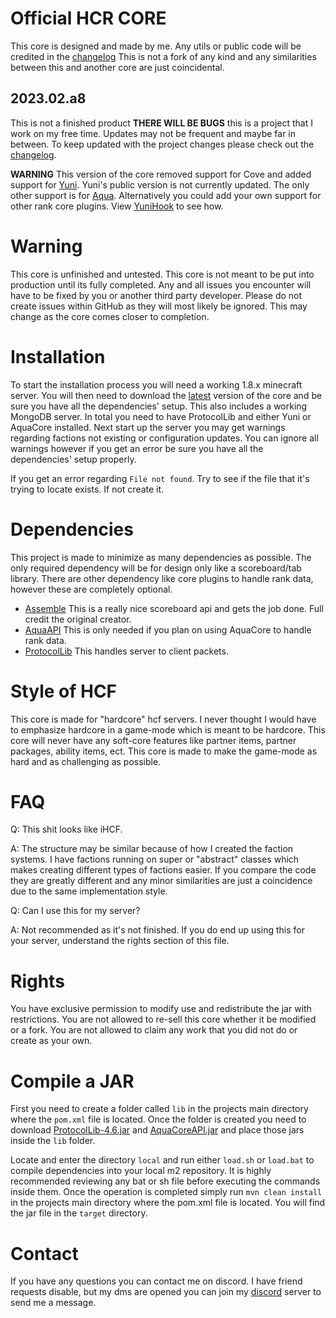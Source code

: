 # Official HCR CORE
This core is designed and made by me. Any utils or public code will be credited in the [changelog](https://github.com/HackusatePvP/hcr-core/blob/main/CHANGELOG.md)
This is not a fork of any kind and any similarities between this and another core are just coincidental.

## 2023.02.a8
This is not a finished product **THERE WILL BE BUGS** this is a project that I work on my free time. Updates may not be frequent and maybe far in between.
To keep updated with the project changes please check out the [changelog](https://github.com/HackusatePvP/hcr-core/blob/main/CHANGELOG.md).

**WARNING**
This version of the core removed support for Cove and added support for [Yuni](https://github.com/HackusatePvP/Yuni). Yuni's public version is not currently updated. The only other support is for [Aqua](https://builtbybit.com/resources/aquacore-core-manager-for-your-server.11118/).
Alternatively you could add your own support for other rank core plugins. View [YuniHook](https://github.com/HackusatePvP/hcr-core/tree/main/src/main/java/dev/hcr/hcf/hooks/YuniHook.java) to see how.

# Warning
This core is unfinished and untested. This core is not meant to be put into production until its fully completed.
Any and all issues you encounter will have to be fixed by you or another third party developer. Please do not create issues
within GitHub as they will most likely be ignored. This may change as the core comes closer to completion.

# Installation
To start the installation process you will need a working 1.8.x minecraft server. You will then need to download the [latest](https://github.com/HackusatePvP/hcr-core/releases/tag/alpha) version of the core and be sure you have all the dependencies' setup.
This also includes a working MongoDB server. In total you need to have ProtocolLib and either Yuni or AquaCore installed. Next start up the server you may get warnings regarding factions not existing or configuration updates. You can ignore all warnings however if you get an error be sure
you have all the dependencies' setup properly.

If you get an error regarding `File not found`. Try to see if the file that it's trying to locate exists. If not create it.

# Dependencies
This project is made to minimize as many dependencies as possible. The only required dependency will be for design only like a scoreboard/tab library. 
There are other dependency like core plugins to handle rank data, however these are completely optional.
- [Assemble](https://github.com/ThatKawaiiSam/Assemble) This is a really nice scoreboard api and gets the job done. Full credit the original creator.
- [AquaAPI](https://github.com/FaceSlap02/AquaCoreAPI) This is only needed if you plan on using AquaCore to handle rank data.
- [ProtocolLib](https://www.spigotmc.org/resources/protocollib.1997/) This handles server to client packets.

# Style of HCF
This core is made for "hardcore" hcf servers. I never thought I would have to emphasize hardcore in a game-mode which is meant to be hardcore.
This core will never have any soft-core features like partner items, partner packages, ability items, ect. 
This core is made to make the game-mode as hard and as challenging as possible.

# FAQ
Q: This shit looks like iHCF.

A: The structure may be similar because of how I created the faction systems. I have factions running on super or "abstract" classes which makes creating different types of factions easier.
If you compare the code they are greatly different and any minor similarities are just a coincidence due to the same implementation style.

Q: Can I use this for my server?

A: Not recommended as it's not finished. If you do end up using this for your server, understand the rights section of this file.

# Rights
You have exclusive permission to modify use and redistribute the jar with restrictions. You are not allowed to re-sell this core whether it be modified or a fork. You are not allowed to claim any work that you did not do or create as your own.

# Compile a JAR
First you need to create a folder called `lib` in the projects main directory where the `pom.xml` file is located. Once the folder is created you need to download [ProtocolLib-4.6.jar](https://www.spigotmc.org/resources/protocollib.1997/) and [AquaCoreAPI.jar](https://github.com/FaceSlap02/AquaCoreAPI/tree/master/release) and place those jars inside the `lib` folder.


Locate and enter the directory `local` and run either `load.sh` or `load.bat` to compile dependencies into your local m2 repository. It is highly recommended reviewing any bat or sh file before executing the commands inside them.
Once the operation is completed simply run `mvn clean install` in the projects main directory where the pom.xml file is located. You will find the jar file in the `target` directory.


# Contact
If you have any questions you can contact me on discord. I have friend requests disable, but my dms are opened you can join my [discord](https://discord.gg/damKnGaqjK) server to send me a message.